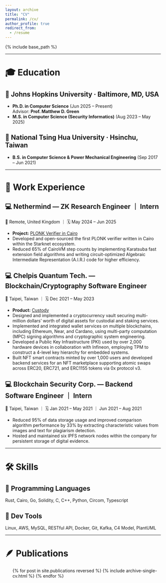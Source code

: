 ```yaml
---
layout: archive
title: "CV"
permalink: /cv/
author_profile: true
redirect_from:
  - /resume
---
```


{% include base_path %}

---

# 🎓 Education

## 🏫 Johns Hopkins University · Baltimore, MD, USA

- **Ph.D. in Computer Science** (Jun 2025 – Present)  
  Advisor: **Prof. Matthew D. Green**
- **M.S. in Computer Science (Security Informatics)** (Aug 2023 – May 2025)

## 🏫 National Tsing Hua University · Hsinchu, Taiwan

- **B.S. in Computer Science & Power Mechanical Engineering** (Sep 2017 – Jun 2021)

---

# 💼 Work Experience

## 💻 Nethermind — ZK Research Engineer ｜ Intern

📍 Remote, United Kingdom ｜ 🗓️ May 2024 – Jun 2025

- **Project:** [PLONK Verifier in Cairo](https://github.com/NethermindEth/verify-everything/tree/main/plonk-verifier)
- Developed and open-sourced the first PLONK verifier written in Cairo within the Starknet ecosystem.
- Reduced 65% of CairoVM step counts by implementing Karatsuba fast extension field algorithms and writing circuit-optimized Algebraic Intermediate Representation (A.I.R.) code for higher efficiency.

## 💻 Chelpis Quantum Tech. — Blockchain/Cryptography Software Engineer

📍 Taipei, Taiwan ｜ 🗓️ Dec 2021 – May 2023

- **Product:** [Custody](https://www.aegiscustody.com/custody)
- Designed and implemented a cryptocurrency vault securing multi-million dollars’ worth of digital assets for custodial and staking services.
- Implemented and integrated wallet services on multiple blockchains, including Ethereum, Near, and Cardano, using multi-party computation (MPC) signing algorithms and cryptographic system engineering.
- Developed a Public Key Infrastructure (PKI) used by over 2,000 hardware devices in collaboration with Infineon, employing TPM to construct a 4-level key hierarchy for embedded systems.
- Built NFT smart contracts minted by over 1,000 users and developed backend services for an NFT marketplace supporting atomic swaps across ERC20, ERC721, and ERC1155 tokens via 0x protocol v3.

## 💻 Blockchain Security Corp. — Backend Software Engineer ｜ Intern

📍 Taipei, Taiwan ｜ 🗓️ Jan 2021 – May 2021 ｜ Jun 2021 – Aug 2021

- Reduced 95% of data storage usage and improved comparison algorithm performance by 33% by extracting characteristic values from images and text for plagiarism detection.
- Hosted and maintained six IPFS network nodes within the company for persistent storage of digital evidence.

---

# 🛠️ Skills

## 🧩 Programming Languages

Rust, Cairo, Go, Solidity, C, C++, Python, Circom, Typescript

## 🧩 Dev Tools

Linux, AWS, MySQL, RESTful API, Docker, Git, Kafka, C4 Model, PlantUML

---

# 🪶 Publications

  <ul>{% for post in site.publications reversed %}
    {% include archive-single-cv.html %}
  {% endfor %}</ul>
<!--   
Talks
======
  <ul>{% for post in site.talks reversed %}
    {% include archive-single-talk-cv.html  %}
  {% endfor %}</ul>
  
<!-- Teaching
======
  <ul>{% for post in site.teaching reversed %}
    {% include archive-single-cv.html %}
  {% endfor %}</ul> -->
  
<!-- Service and leadership
======
* Currently signed in to 43 different slack teams -->
